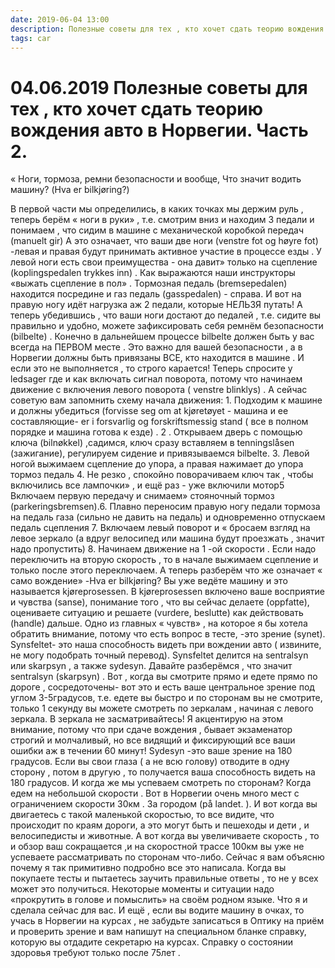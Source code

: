 ```yaml
---
date: 2019-06-04 13:00
description: Полезные советы для тех , кто хочет сдать теорию вождения авто в Норвегии. Часть 2.
tags: car
---
```

# 04.06.2019 Полезные советы для тех , кто хочет сдать теорию вождения авто в Норвегии. Часть 2.

« Ноги, тормоза, ремни безопасности и вообще, Что значит водить машину? (Hva er bilkjøring?)

В первой части мы определились, в каких точках мы держим руль , теперь берём « ноги в руки» , т.е. смотрим вниз и находим 3 педали  и понимаем , что сидим в машине с механической коробкой передач (manuelt gir) А это означает, что ваши две ноги  (venstre fot og høyre fot)  -левая и правая будут принимать активное участие в процессе езды  . У левой  ноги есть свои преимущества  -  она давит» только на сцепление (koplingspedalen  trykkes inn) . Как выражаются наши инструкторы «выжать сцепление в пол» .  Тормозная педаль (bremsepedalen)  находится посредине  и газ педаль (gasspedalen) - справа. И вот на правую ногу идёт нагрузка аж 2 педали, которые  НЕЛЬЗЯ путать! А теперь убедившись , что ваши ноги достают до педалей , т.е. сидите вы правильно и удобно,  можете зафиксировать себя ремнём безопасности (bilbelte) .  Конечно в дальнейшем процессе  bilbelte  должен быть у вас всегда  на ПЕРВОМ месте . Это важно для вашей безопасности , а в Норвегии должны быть привязаны ВСЕ, кто находится в машине .  И если это не выполняется , то строго карается!  Теперь спросите у ledsager  где и как включать сигнал поворота, потому что начинаем движение с включения левого поворота  ( venstre blinklys) . А сейчас советую вам запомнить схему начала движения:  1. Подходим к машине и должны убедиться  (forvisse seg om at kjøretøyet - машина и ее составляющие- er i forsvarlig og forskriftsmessig stand (  все в полном порядке и машина готова к езде) . 2 . Открываем дверь с помощью ключа (bilnøkkel) ,садимся, ключ сразу вставляем   в tenningslåsen (зажигание), регулируем сидение и привязываемся  bilbelte. 3. Левой ногой выжимаем сцепление до упора, а правая  нажимает до упора тормоз педаль 4. Не резко , спокойно поворачиваем ключ  так , чтобы  включились все лампочки» , и ещё раз - уже включили мотор5 Включаем первую передачу и снимаем» стояночный тормоз (parkeringsbremsen).6. Плавно переносим правую ногу педали тормоза на педаль газа (сильно не давить на педаль) и одновременно отпускаем педаль сцепления  7. Включаем левый поворот и « бросаем взгляд на левое зеркало  (а вдруг велосипед или машина будут проезжать , значит надо пропустить) 8. Начинаем движение на 1 -ой скорости . Если надо переключить на вторую скорость , то в начале выжимаем сцепление и только после этого переключаем.                 А теперь разберём что же означает « само вождение» -Hva er bilkjøring?    Вы уже ведёте машину и это называется  kjøreprosessen.  В kjøreprosessen  включено ваше восприятие и чувства (sanse), понимание того , что вы сейчас делаете (oppfatte), оцениваете ситуацию и решаете (vurdere, beslutte) как действовать (handle) дальше.   Одно из главных « чувств» , на которое я бы хотела обратить внимание, потому что есть вопрос в тесте, -это зрение (synet). Synsfeltet- это наша способность видеть при вождении авто ( извините, не могу подобрать точный перевод). Synsfeltet делится на sentralsyn  или skarpsyn , а также sydesyn. Давайте разберёмся , что значит sentralsyn (skarpsyn) . Вот , когда вы смотрите прямо и едете прямо по дороге , сосредоточены- вот это и есть ваше центральное зрение под углом 3-5градусов, т.е. едете вы быстро и по сторонам вы не смотрите, только  1 секунду вы можете смотреть  по зеркалам , начиная с левого зеркала.  В зеркала не засматривайтесь!  Я акцентирую на этом внимание, потому что при сдаче вождения , бывает экзаменатор строгий и молчаливый, но все видящий и фиксирующий все ваши ошибки аж в течении 60 минут!      Sydesyn -это ваше зрение на 180 градусов. Если вы свои глаза ( а не всю голову) отводите в одну сторону , потом в другую , то получается ваша способность видеть на 180 градусов. И когда же мы успеваем смотреть по сторонам? Когда едем на небольшой скорости . Вот в Норвегии очень много мест с ограничением скорости  30км .   За городом  (på  landet. ). И вот когда вы двигаетесь с такой маленькой скоростью, то все видите, что происходит по краям дороги, а это могут быть и пешеходы и дети , и велосипедисты и животные. А вот когда вы увеличиваете скорость , то и обзор ваш сокращается ,и на скоростной трассе 100км вы уже не успеваете рассматривать по сторонам что-либо.  Сейчас я вам объясню почему я так примитивно подробно все это написала. Когда вы покупаете тесты и пытаетесь заучить правильные ответы , то не у всех может это получиться.  Некоторые моменты и ситуации надо «прокрутить в голове и помыслить» на своём родном языке. Что я и сделала сейчас для вас.  И ещё , если вы водите машину в очках, то учась в Норвегии на курсах , не забудьте записаться в Оптику на приём  и проверить зрение и вам напишут на специальном бланке справку, которую вы отдадите секретарю на курсах. Справку  о состоянии здоровья требуют только после 75лет . 
